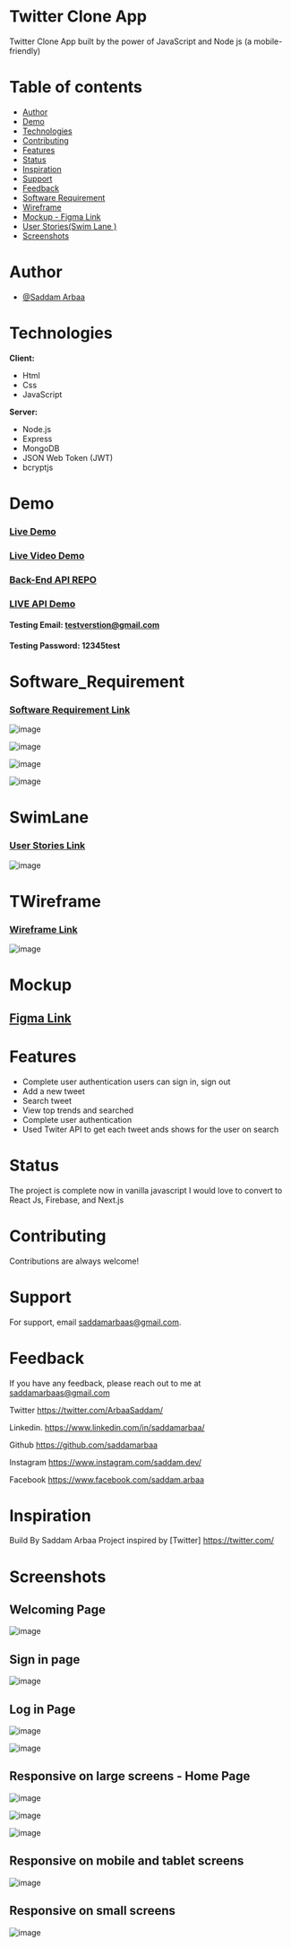 #  Twitter Clone App 

Twitter Clone App built by the power of JavaScript and Node js (a mobile-friendly) 


# Table of contents
* [Author](#Author)
* [Demo](#Demo)
* [Technologies](#Technologies)
* [Contributing](#Contributing)
* [Features](#Features)
* [Status](#status)
* [Inspiration](#inspiration)
* [Support](#Support)
* [Feedback](#Feedback)
* [Software Requirement](#Software_Requirement)
* [Wireframe ](#TWireframe)
* [Mockup - Figma Link ](#Mockup)
* [User Stories(Swim Lane )](#SwimLane)
* [Screenshots](#Screenshots)


 
# Author

- [@Saddam Arbaa](https://github.com/saddamarbaa)


#  Technologies

**Client:**  

* Html 
* Css 
* JavaScript 

**Server:** 
* Node.js
* Express
* MongoDB 
* JSON Web Token (JWT)
* bcryptjs



# Demo
###  <a href="https://twitter-clone-saddam.netlify.app/">Live Demo </a>
###  <a href="https://www.loom.com/share/545edc779b964d2095f9dd5a5d22a0b4"> Live Video Demo </a>
###  <a href="https://github.com/saddamarbaa/twitter-clone-api"> Back-End API REPO</a>
###  <a href="https://twitter-clone-app-saddam.herokuapp.com/">LIVE API Demo</a>
####   Testing Email:      testverstion@gmail.com
####   Testing Password:    12345test

# Software_Requirement

###  <a href="https://docs.google.com/document/d/1yplI2Vj48vTDFZaDEuXqQQyjqGCVGYa_hVvIWOwxRPc/edit?usp=sharin">Software Requirement Link </a>


![image](https://user-images.githubusercontent.com/51326421/117193446-11b7d400-ae0d-11eb-91ce-4e5de00501ef.png)


![image](https://user-images.githubusercontent.com/51326421/117193675-5c395080-ae0d-11eb-833d-8124a347c5a8.png)


![image](https://user-images.githubusercontent.com/51326421/117438465-c829cf00-af5b-11eb-9bbb-28471596a1d4.png)

![image](https://user-images.githubusercontent.com/51326421/117438769-32427400-af5c-11eb-9670-52735790dd34.png)



# SwimLane
###   <a href="https://app.diagrams.net/#G18vgiEZPhBq5R7tyXKmE9cJReen30lvT3"> User Stories Link </a>
![image](https://user-images.githubusercontent.com/51326421/117197278-d1a72000-ae11-11eb-8137-32e385b20a92.png)


# TWireframe 
###   <a href="https://app.diagrams.net/#G1rC62Py6RQE0HrLCQAtIeGhmjKwcM0xJ7"> Wireframe Link </a>

![image](https://user-images.githubusercontent.com/51326421/117250912-1eb8df80-ae6e-11eb-8536-0532181df621.png)


# Mockup 
##  <a href="https://www.figma.com/file/KaZX9z3aqQDHwPSWPK4bSo/Twitter?node-id=0%3A1"> Figma Link </a>



# Features
-  Complete user authentication users can sign in, sign out
-  Add a new tweet
-  Search tweet
-  View top trends and searched
-  Complete user authentication 
-  Used Twiter API to get each tweet ands shows for the user on search

# Status
The project is complete now in vanilla javascript I would love to convert to  React Js,  Firebase, and Next.js  


 # Contributing

Contributions are always welcome!

# Support

For support, email saddamarbaas@gmail.com.


# Feedback

If you have any feedback, please reach out to me at saddamarbaas@gmail.com

  
Twitter
https://twitter.com/ArbaaSaddam/

Linkedin.
https://www.linkedin.com/in/saddamarbaa/

Github
https://github.com/saddamarbaa

Instagram
https://www.instagram.com/saddam.dev/

Facebook
https://www.facebook.com/saddam.arbaa



# Inspiration
Build By Saddam Arbaa Project inspired by [Twitter] https://twitter.com/


# Screenshots

##  Welcoming Page 
![image](https://user-images.githubusercontent.com/51326421/120041084-dedeb580-c031-11eb-839c-efe2e5419d72.png)


##  Sign in page 
![image](https://user-images.githubusercontent.com/51326421/121556966-8ac6ce80-ca3e-11eb-87a1-df40be9132db.png)



## Log in Page
![image](https://user-images.githubusercontent.com/51326421/121557088-a5994300-ca3e-11eb-9f0b-3b45b2787057.png)



![image](https://user-images.githubusercontent.com/51326421/121612800-562a3580-ca85-11eb-91f1-450af5259953.png)



##  Responsive on large screens - Home Page 
![image](https://user-images.githubusercontent.com/51326421/119225798-3f508d00-bb30-11eb-8580-28ea22061bf9.png)


![image](https://user-images.githubusercontent.com/51326421/121557946-65869000-ca3f-11eb-8097-ea6c861eab81.png)




![image](https://user-images.githubusercontent.com/51326421/118804868-6ceacb80-b8cf-11eb-8ca7-137de4091be9.png)




## Responsive on mobile and tablet screens 

![image](https://user-images.githubusercontent.com/51326421/118638206-c7692680-b800-11eb-8734-cedbb670f6bf.png)


## Responsive on small screens

![image](https://user-images.githubusercontent.com/51326421/118638285-dfd94100-b800-11eb-82fe-4b8a288edd51.png)






 





